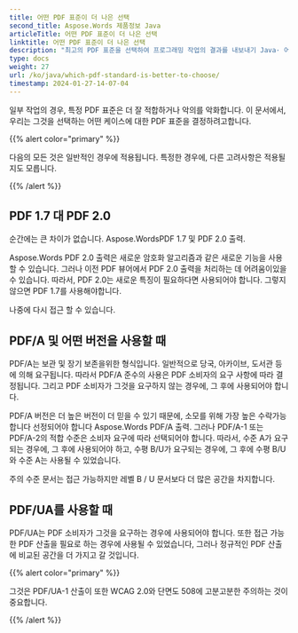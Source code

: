 ```yaml
---
title: 어떤 PDF 표준이 더 나은 선택
second_title: Aspose.Words 제품정보 Java
articleTitle: 어떤 PDF 표준이 더 나은 선택
linktitle: 어떤 PDF 표준이 더 나은 선택
description: "최고의 PDF 표준을 선택하여 프로그래밍 작업의 결과를 내보내기 Java· 어떤 PDF 표준이 더 낫습니다 – PDF 1.7, PDF 2.0, PDF/A-1, PDF/A-2, 또는 PDF/UA."
type: docs
weight: 27
url: /ko/java/which-pdf-standard-is-better-to-choose/
timestamp: 2024-01-27-14-07-04
---
```


일부 작업의 경우, 특정 PDF 표준은 더 잘 적합하거나 악의를 악화합니다. 이 문서에서, 우리는 그것을 선택하는 어떤 케이스에 대한 PDF 표준을 결정하려고합니다.

{{% alert color="primary" %}}

다음의 모든 것은 일반적인 경우에 적용됩니다. 특정한 경우에, 다른 고려사항은 적용될지도 모릅니다.

{{% /alert %}}

## PDF 1.7 대 PDF 2.0

순간에는 큰 차이가 없습니다. Aspose.WordsPDF 1.7 및 PDF 2.0 출력.

Aspose.Words PDF 2.0 출력은 새로운 암호화 알고리즘과 같은 새로운 기능을 사용할 수 있습니다. 그러나 이전 PDF 뷰어에서 PDF 2.0 출력을 처리하는 데 어려움이있을 수 있습니다. 따라서, PDF 2.0는 새로운 특징이 필요하다면 사용되어야 합니다. 그렇지 않으면 PDF 1.7를 사용해야합니다.

나중에 다시 접근 할 수 있습니다.

## PDF/A 및 어떤 버전을 사용할 때

PDF/A는 보관 및 장기 보존을위한 형식입니다. 일반적으로 당국, 아카이브, 도서관 등에 의해 요구됩니다. 따라서 PDF/A 준수의 사용은 PDF 소비자의 요구 사항에 따라 결정됩니다. 그리고 PDF 소비자가 그것을 요구하지 않는 경우에, 그 후에 사용되어야 합니다.

PDF/A 버전은 더 높은 버전이 더 믿을 수 있기 때문에, 소모를 위해 가장 높은 수락가능합니다 선정되어야 합니다 Aspose.Words PDF/A 출력. 그러나 PDF/A-1 또는 PDF/A-2의 적합 수준은 소비자 요구에 따라 선택되어야 합니다. 따라서, 수준 A가 요구되는 경우에, 그 후에 사용되어야 하고, 수평 B/U가 요구되는 경우에, 그 후에 수평 B/U와 수준 A는 사용될 수 있었습니다.

주의 수준 문서는 접근 가능하지만 레벨 B / U 문서보다 더 많은 공간을 차지합니다.

## PDF/UA를 사용할 때

PDF/UA는 PDF 소비자가 그것을 요구하는 경우에 사용되어야 합니다. 또한 접근 가능한 PDF 산출을 필요로 하는 경우에 사용될 수 있었습니다, 그러나 정규적인 PDF 산출에 비교된 공간을 더 가지고 갈 것입니다.

{{% alert color="primary" %}}

그것은 PDF/UA-1 산출이 또한 WCAG 2.0와 단면도 508에 고분고분한 주의하는 것이 중요합니다.

{{% /alert %}}
